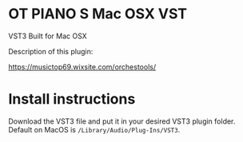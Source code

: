 # OT PIANO S Mac OSX VST
VST3 Built for Mac OSX

Description of this plugin:

https://musictop69.wixsite.com/orchestools/

# Install instructions
Download the VST3 file and put it in your desired VST3 plugin folder.
Default on MacOS is `/Library/Audio/Plug-Ins/VST3`.

